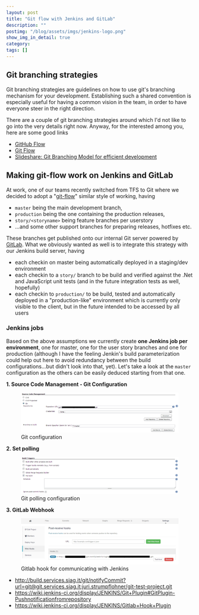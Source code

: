 ```yaml
---
layout: post
title: "Git flow with Jenkins and GitLab"
description: ""
postimg: "/blog/assets/imgs/jenkins-logo.png"
show_img_in_detail: true
category: 
tags: []
---
```



## Git branching strategies

Git branching strategies are guidelines on how to use git's branching mechanism for your development. Establishing such a shared convention is especially useful for having a common vision in the team, in order to have everyone steer in the right direction.

There are a couple of git branching strategies around which I'd not like to go into the very details right now. Anyway, for the interested among you, here are some good links

- [GitHub Flow](http://scottchacon.com/2011/08/31/github-flow.html)
- [Git Flow](http://nvie.com/posts/a-successful-git-branching-model/)
- [Slideshare: Git Branching Model for efficient development](http://www.slideshare.net/lemiorhan/git-branching-model)

## Making git-flow work on Jenkins and GitLab

At work, one of our teams recently switched from TFS to Git where we decided to adopt a "[git-flow](http://nvie.com/posts/a-successful-git-branching-model/)" similar style of working, having 

- `master` being the main development branch,
- `production` being the one containing the production releases,
- `story/<storyname>` being feature branches per userstory
- ...and some other support branches for preparing releases, hotfixes etc.

These branches get published onto our internal Git server powered by [GitLab](http://gitlab.org/). What we obviously wanted as well is to integrate this strategy with our Jenkins build server, having

- each checkin on master being automatically deployed in a staging/dev environment
- each checkin to a `story/` branch to be build and verified against the .Net and JavaScript unit tests (and in the future integration tests as well, hopefully)
- each checkin to `production/` to be build, tested and automatically deployed in a "production-like" environment which is currently only visible to the client, but in the future intended to be accessed by all users

### Jenkins jobs

Based on the above assumptions we currently create **one Jenkins job per environment**, one for master, one for the user story branches and one for production (although I have the feeling Jenkin's build parameterization could help out here to avoid redundancy between the build configurations...but didn't look into that, yet). Let's take a look at the `master` configuration as the others can be easily deduced starting from that one.

**1. Source Code Management - Git Configuration**

<figure>
  <img src="/blog/assets/imgs/jenkins-gitconfig.png" />
  <figcaption>Git configuration</figcaption>
</figure>

**2. Set polling**

<figure>
  <img src="/blog/assets/imgs/jenkins-gitpolling.png" />
  <figcaption>Git polling configuration</figcaption>
</figure>

**3. GitLab Webhook**

<figure>
  <img src="/blog/assets/imgs/gitlab-webhook.png" />
  <figcaption>Gitlab hook for communicating with Jenkins</figcaption>
</figure>




- http://build.services.siag.it/git/notifyCommit?url=git@git.services.siag.it:juri.strumpflohner/git-test-project.git
- https://wiki.jenkins-ci.org/display/JENKINS/Git+Plugin#GitPlugin-Pushnotificationfromrepository
- https://wiki.jenkins-ci.org/display/JENKINS/Gitlab+Hook+Plugin
